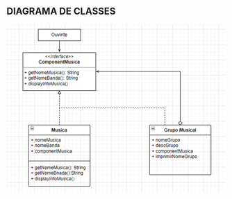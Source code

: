 ## DIAGRAMA DE CLASSES

<p align=center>  <img src = "https://github.com/fabiaalv3s/Bertoti/blob/main/Engenharia%203/composite/diagrama/component.png"> </p>
